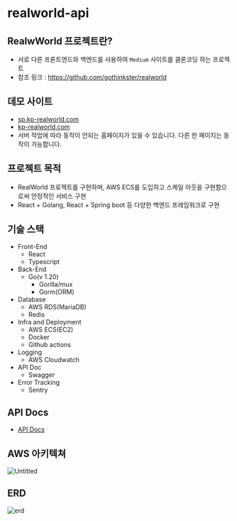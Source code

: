 # realworld-api

## RealwWorld 프로젝트란?
- 서로 다른 프론트엔드와 백엔드를 사용하여 `Medium` 사이트를 클론코딩 하는 프로젝트
- 참조 링크 : https://github.com/gothinkster/realworld

## 데모 사이트
- [sp.kp-realworld.com](https://sp.kp-realworld.com/)
- [kp-realworld.com](https://kp-realworld.com/)
- 서버 작업에 따라 동작이 안되는 홈페이지가 있을 수 있습니다. 다른 한 페이지는 동작이 가능합니다.
  
## 프로젝트 목적
- RealWorld 프로젝트를 구현하며, AWS ECS를 도입하고 스케일 아웃을 구현함으로써 안정적인 서비스 구현
- React + Golang, React + Spring boot 등 다양한 백엔드 프레임워크로 구현
  
## 기술 스택
- Front-End
    - React
    - Typescript
- Back-End
    - Go(v 1.20)
        - Gorilla/mux
        - Gorm(ORM)
- Database
    - AWS RDS(MariaDB)
    - Redis
- Infra and Deployment
    - AWS ECS(EC2)
    - Docker
    - Github actions
- Logging
    - AWS Cloudwatch
- API Doc
    - Swagger
- Error Tracking
    - Sentry

## API Docs
- [API Docs](https://api.kp-realworld.com/swagger/index.html)
  
## AWS 아키텍쳐
![Untitled](https://github.com/kp-realworld/realworld-BE/assets/26193155/0ee8acc0-f1dd-433e-b50b-29b79091aa3e)

## ERD
![erd](https://github.com/kp-realworld/realworld-BE/assets/26193155/8066c8a1-8db0-470c-82f3-399637d4f1c0)

